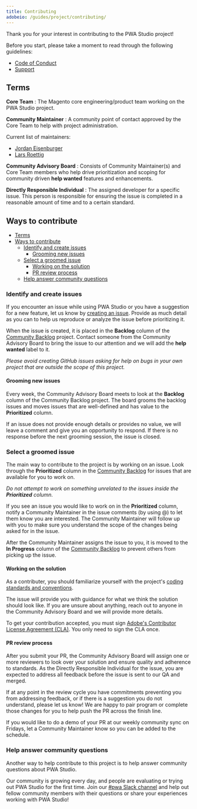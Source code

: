 ```yaml
---
title: Contributing
adobeio: /guides/project/contributing/
---
```


Thank you for your interest in contributing to the PWA Studio project!

Before you start, please take a moment to read through the following guidelines:

-   [Code of Conduct][]
-   [Support][]

## Terms

**Core Team**
: The Magento core engineering/product team working on the PWA Studio project.

**Community Maintainer**
: A community point of contact approved by the Core Team to help with project administration.

Current list of maintainers:

-   [Jordan Eisenburger](https://github.com/Jordaneisenburger)
-   [Lars Roettig](https://github.com/larsroettig)

**Community Advisory Board**
: Consists of Community Maintainer(s) and Core Team members who help drive prioritization and scoping for community driven **help wanted** features and enhancements.

**Directly Responsible Individual**
: The assigned developer for a specific issue.
This person is responsible for ensuring the issue is completed in a reasonable amount of time and to a certain standard.

## Ways to contribute

- [Terms](#terms)
- [Ways to contribute](#ways-to-contribute)
  - [Identify and create issues](#identify-and-create-issues)
    - [Grooming new issues](#grooming-new-issues)
  - [Select a groomed issue](#select-a-groomed-issue)
    - [Working on the solution](#working-on-the-solution)
    - [PR review process](#pr-review-process)
  - [Help answer community questions](#help-answer-community-questions)

### Identify and create issues

If you encounter an issue while using PWA Studio or you have a suggestion for a new feature, let us know by [creating an issue][].
Provide as much detail as you can to help us reproduce or analyze the issue before prioritizing it.

When the issue is created, it is placed in the **Backlog** column of the [Community Backlog][] project.
Contact someone from the Community Advisory Board to bring the issue to our attention and we will add the **help wanted** label to it.

_Please avoid creating GitHub issues asking for help on bugs in your own project that are outside the scope of this project._

#### Grooming new issues

Every week, the Community Advisory Board meets to look at the **Backlog** column of the Community Backlog project.
The board grooms the backlog issues and moves issues that are well-defined and has value to the **Prioritized** column.

If an issue does not provide enough details or provides no value, we will leave a comment and give you an opportunity to respond.
If there is no response before the next grooming session, the issue is closed.

### Select a groomed issue

The main way to contribute to the project is by working on an issue.
Look through the **Prioritized** column in the [Community Backlog][] for issues that are available for you to work on.

_Do not attempt to work on something unrelated to the issues inside the **Prioritized** column._

If you see an issue you would like to work on in the **Prioritized** column, notify a Community Maintainer in the issue comments (by using @) to let them know you are interested.
The Community Maintainer will follow up with you to make sure you understand the scope of the changes being asked for in the issue.

After the Community Maintainer assigns the issue to you, it is moved to the **In Progress** column of the [Community Backlog][] to prevent others from picking up the issue.

#### Working on the solution

As a contributer, you should familiarize yourself with the project's [coding standards and conventions][].

The issue will provide you with guidance for what we think the solution should look like.
If you are unsure about anything, reach out to anyone in the Community Advisory Board and we will provide more details.

To get your contribution accepted, you must sign [Adobe's Contributor License Agreement (CLA)](https://opensource.adobe.com/cla.html).
You only need to sign the CLA once.

#### PR review process

After you submit your PR, the Community Advisory Board will assign one or more reviewers to look over your solution and ensure quality and adherence to standards.
As the Directly Responsible Individual for the issue, you are expected to address all feedback before the issue is sent to our QA and merged.

If at any point in the review cycle you have commitments preventing you from addressing feedback, or
if there is a suggestion you do not understand, please let us know!
We are happy to pair program or complete those changes for you to help push the PR across the finish line.

If you would like to do a demo of your PR at our weekly community sync on Fridays, let a Community Maintainer know so you can be added to the schedule.

### Help answer community questions

Another way to help contribute to this project is to help answer community questions about PWA Studio.

Our community is growing every day, and people are evaluating or trying out PWA Studio for the first time.
Join our [#pwa Slack channel][] and help out fellow community members with their questions or share your experiences working with PWA Studio!

[code of conduct]: CODE_OF_CONDUCT.md
[support]: SUPPORT.md
[community backlog]: https://github.com/magento/pwa-studio/projects/3
[#pwa slack channel]: https://magentocommeng.slack.com/archives/C71HNKYS2
[creating an issue]: https://github.com/magento/pwa-studio/issues/new/choose
[coding standards and conventions]: https://github.com/magento/pwa-studio/wiki/Project-coding-standards-and-conventions

